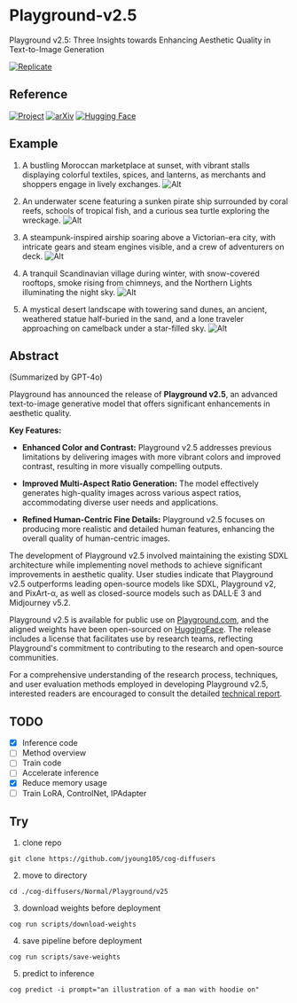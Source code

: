 # Playground-v2.5

Playground v2.5: Three Insights towards Enhancing Aesthetic Quality in Text-to-Image Generation

[![Replicate](https://replicate.com/jyoung105/playground-v2.5/badge)](https://replicate.com/jyoung105/playground-v2.5/)

## Reference

[![Project](https://img.shields.io/badge/Project-8A2BE2)](https://playground.com/blog/playground-v2-5)
[![arXiv](https://img.shields.io/badge/arXiv-2402.17245v1-b31b1b.svg)](https://arxiv.org/html/2402.17245v1)
[![Hugging Face](https://img.shields.io/badge/🤗%20Huggingface-Model-yellow)](https://huggingface.co/playgroundai/playground-v2.5-1024px-aesthetic)

## Example

1. A bustling Moroccan marketplace at sunset, with vibrant stalls displaying colorful textiles, spices, and lanterns, as merchants and shoppers engage in lively exchanges.
![Alt](../../../assets/pg251.png)

2. An underwater scene featuring a sunken pirate ship surrounded by coral reefs, schools of tropical fish, and a curious sea turtle exploring the wreckage.
![Alt](../../../assets/pg252.png)

3. A steampunk-inspired airship soaring above a Victorian-era city, with intricate gears and steam engines visible, and a crew of adventurers on deck.
![Alt](../../../assets/pg253.png)

4. A tranquil Scandinavian village during winter, with snow-covered rooftops, smoke rising from chimneys, and the Northern Lights illuminating the night sky.
![Alt](../../../assets/pg254.png)

5. A mystical desert landscape with towering sand dunes, an ancient, weathered statue half-buried in the sand, and a lone traveler approaching on camelback under a star-filled sky.
![Alt](../../../assets/pg255.png)

## Abstract

(Summarized by GPT-4o)

Playground has announced the release of **Playground v2.5**, an advanced text-to-image generative model that offers significant enhancements in aesthetic quality. 

**Key Features:**

* **Enhanced Color and Contrast:** Playground v2.5 addresses previous limitations by delivering images with more vibrant colors and improved contrast, resulting in more visually compelling outputs. 

* **Improved Multi-Aspect Ratio Generation:** The model effectively generates high-quality images across various aspect ratios, accommodating diverse user needs and applications. 

* **Refined Human-Centric Fine Details:** Playground v2.5 focuses on producing more realistic and detailed human features, enhancing the overall quality of human-centric images. 

The development of Playground v2.5 involved maintaining the existing SDXL architecture while implementing novel methods to achieve significant improvements in aesthetic quality. User studies indicate that Playground v2.5 outperforms leading open-source models like SDXL, Playground v2, and PixArt-α, as well as closed-source models such as DALL·E 3 and Midjourney v5.2. 

Playground v2.5 is available for public use on [Playground.com](https://playground.com/), and the aligned weights have been open-sourced on [HuggingFace](https://huggingface.co/). The release includes a license that facilitates use by research teams, reflecting Playground's commitment to contributing to the research and open-source communities. 

For a comprehensive understanding of the research process, techniques, and user evaluation methods employed in developing Playground v2.5, interested readers are encouraged to consult the detailed [technical report](https://marketing-cdn.playground.com/research/pgv2.5_compressed.pdf).  

## TODO
- [x] Inference code
- [ ] Method overview
- [ ] Train code
- [ ] Accelerate inference
- [x] Reduce memory usage
- [ ] Train LoRA, ControlNet, IPAdapter

## Try

1. clone repo
```
git clone https://github.com/jyoung105/cog-diffusers
```

2. move to directory
```
cd ./cog-diffusers/Normal/Playground/v25
```

3. download weights before deployment
```
cog run scripts/download-weights
```

4. save pipeline before deployment
```
cog run scripts/save-weights
```

5. predict to inference
```
cog predict -i prompt="an illustration of a man with hoodie on"
```